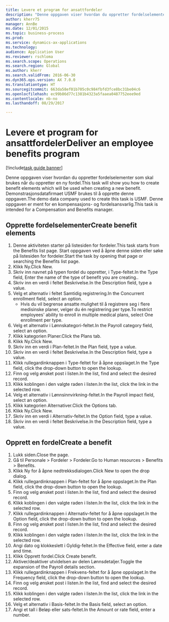 ```yaml
--- 
title: Levere et program for ansattfordeler
description: "Denne oppgaven viser hvordan du oppretter fordelselementer som skal brukes når du oppretter en ny fordel."
author: kherr75
manager: AnnBe
ms.date: 12/01/2015
ms.topic: business-process
ms.prod: 
ms.service: dynamics-ax-applications
ms.technology: 
audience: Application User
ms.reviewer: rschloma
ms.search.scope: Operations
ms.search.region: Global
ms.author: kherr
ms.search.validFrom: 2016-06-30
ms.dyn365.ops.version: AX 7.0.0
ms.translationtype: HT
ms.sourcegitcommit: 663da58ef01b705c0c984fbfd3fce8bc31be04c6
ms.openlocfilehash: ec99b86d77c1381b4323a5faaea0487752eee9ed
ms.contentlocale: nb-no
ms.lasthandoff: 08/29/2017

---
```

# <a name="deliver-an-employee-benefits-program"></a><span data-ttu-id="3be95-103">Levere et program for ansattfordeler</span><span class="sxs-lookup"><span data-stu-id="3be95-103">Deliver an employee benefits program</span></span>

[!include[task guide banner](../../includes/task-guide-banner.md)]

<span data-ttu-id="3be95-104">Denne oppgaven viser hvordan du oppretter fordelselementer som skal brukes når du oppretter en ny fordel.</span><span class="sxs-lookup"><span data-stu-id="3be95-104">This task will show you how to create benefit elements which will be used when creating a new benefit.</span></span> <span data-ttu-id="3be95-105">Demonstrasjonsdatafirmaet USMF brukes til å opprette denne oppgaven.</span><span class="sxs-lookup"><span data-stu-id="3be95-105">The demo data company used to create this task is USMF.</span></span> <span data-ttu-id="3be95-106">Denne oppgaven er ment for en kompensasjons- og fordelsansvarlig.</span><span class="sxs-lookup"><span data-stu-id="3be95-106">This task is intended for a Compensation and Benefits manager.</span></span>


## <a name="create-benefit-elements"></a><span data-ttu-id="3be95-107">Opprette fordelselementer</span><span class="sxs-lookup"><span data-stu-id="3be95-107">Create benefit elements</span></span>
1. <span data-ttu-id="3be95-108">Denne aktiviteten starter på listesiden for fordeler.</span><span class="sxs-lookup"><span data-stu-id="3be95-108">This task starts from the Benefits list page.</span></span> <span data-ttu-id="3be95-109">Start oppgaven ved å åpne denne siden eller søke på listesiden for fordeler.</span><span class="sxs-lookup"><span data-stu-id="3be95-109">Start the task by opening that page or searching the Benefits list page.</span></span>
2. <span data-ttu-id="3be95-110">Klikk Ny.</span><span class="sxs-lookup"><span data-stu-id="3be95-110">Click New.</span></span>
3. <span data-ttu-id="3be95-111">Skriv inn navnet på typen fordel du oppretter, i Type-feltet.</span><span class="sxs-lookup"><span data-stu-id="3be95-111">In the Type field, Enter the name of the type of benefit you are creating..</span></span>
4. <span data-ttu-id="3be95-112">Skriv inn en verdi i feltet Beskrivelse.</span><span class="sxs-lookup"><span data-stu-id="3be95-112">In the Description field, type a value.</span></span>
5. <span data-ttu-id="3be95-113">Velg et alternativ i feltet Samtidig registrering.</span><span class="sxs-lookup"><span data-stu-id="3be95-113">In the Concurrent enrollment field, select an option.</span></span>
    * <span data-ttu-id="3be95-114">Hvis du vil begrense ansatte mulighet til å registrere seg i flere medisinske planer, velger du én registrering per type.</span><span class="sxs-lookup"><span data-stu-id="3be95-114">To restrict employees' ability to enroll in multiple medical plans, select One enrollment per type.</span></span>  
6. <span data-ttu-id="3be95-115">Velg et alternativ i Lønnskategori-feltet.</span><span class="sxs-lookup"><span data-stu-id="3be95-115">In the Payroll category field, select an option.</span></span>
7. <span data-ttu-id="3be95-116">Klikk kategorien Planer.</span><span class="sxs-lookup"><span data-stu-id="3be95-116">Click the Plans tab.</span></span>
8. <span data-ttu-id="3be95-117">Klikk Ny.</span><span class="sxs-lookup"><span data-stu-id="3be95-117">Click New.</span></span>
9. <span data-ttu-id="3be95-118">Skriv inn en verdi i Plan-feltet.</span><span class="sxs-lookup"><span data-stu-id="3be95-118">In the Plan field, type a value.</span></span>
10. <span data-ttu-id="3be95-119">Skriv inn en verdi i feltet Beskrivelse.</span><span class="sxs-lookup"><span data-stu-id="3be95-119">In the Description field, type a value.</span></span>
11. <span data-ttu-id="3be95-120">Klikk rullegardinknappen i Type-feltet for å åpne oppslaget.</span><span class="sxs-lookup"><span data-stu-id="3be95-120">In the Type field, click the drop-down button to open the lookup.</span></span>
12. <span data-ttu-id="3be95-121">Finn og velg ønsket post i listen.</span><span class="sxs-lookup"><span data-stu-id="3be95-121">In the list, find and select the desired record.</span></span>
13. <span data-ttu-id="3be95-122">Klikk koblingen i den valgte raden i listen.</span><span class="sxs-lookup"><span data-stu-id="3be95-122">In the list, click the link in the selected row.</span></span>
14. <span data-ttu-id="3be95-123">Velg et alternativ i Lønnsinnvirkning-feltet.</span><span class="sxs-lookup"><span data-stu-id="3be95-123">In the Payroll impact field, select an option.</span></span>
15. <span data-ttu-id="3be95-124">Klikk kategorien Alternativer.</span><span class="sxs-lookup"><span data-stu-id="3be95-124">Click the Options tab.</span></span>
16. <span data-ttu-id="3be95-125">Klikk Ny.</span><span class="sxs-lookup"><span data-stu-id="3be95-125">Click New.</span></span>
17. <span data-ttu-id="3be95-126">Skriv inn en verdi i Alternativ-feltet.</span><span class="sxs-lookup"><span data-stu-id="3be95-126">In the Option field, type a value.</span></span>
18. <span data-ttu-id="3be95-127">Skriv inn en verdi i feltet Beskrivelse.</span><span class="sxs-lookup"><span data-stu-id="3be95-127">In the Description field, type a value.</span></span>

## <a name="create-a-benefit"></a><span data-ttu-id="3be95-128">Opprett en fordel</span><span class="sxs-lookup"><span data-stu-id="3be95-128">Create a benefit</span></span>
1. <span data-ttu-id="3be95-129">Lukk siden.</span><span class="sxs-lookup"><span data-stu-id="3be95-129">Close the page.</span></span>
2. <span data-ttu-id="3be95-130">Gå til Personale > Fordeler > Fordeler.</span><span class="sxs-lookup"><span data-stu-id="3be95-130">Go to Human resources > Benefits > Benefits.</span></span>
3. <span data-ttu-id="3be95-131">Klikk Ny for å åpne nedtrekksdialogen.</span><span class="sxs-lookup"><span data-stu-id="3be95-131">Click New to open the drop dialog.</span></span>
4. <span data-ttu-id="3be95-132">Klikk rullegardinknappen i Plan-feltet for å åpne oppslaget.</span><span class="sxs-lookup"><span data-stu-id="3be95-132">In the Plan field, click the drop-down button to open the lookup.</span></span>
5. <span data-ttu-id="3be95-133">Finn og velg ønsket post i listen.</span><span class="sxs-lookup"><span data-stu-id="3be95-133">In the list, find and select the desired record.</span></span>
6. <span data-ttu-id="3be95-134">Klikk koblingen i den valgte raden i listen.</span><span class="sxs-lookup"><span data-stu-id="3be95-134">In the list, click the link in the selected row.</span></span>
7. <span data-ttu-id="3be95-135">Klikk rullegardinknappen i Alternativ-feltet for å åpne oppslaget.</span><span class="sxs-lookup"><span data-stu-id="3be95-135">In the Option field, click the drop-down button to open the lookup.</span></span>
8. <span data-ttu-id="3be95-136">Finn og velg ønsket post i listen.</span><span class="sxs-lookup"><span data-stu-id="3be95-136">In the list, find and select the desired record.</span></span>
9. <span data-ttu-id="3be95-137">Klikk koblingen i den valgte raden i listen.</span><span class="sxs-lookup"><span data-stu-id="3be95-137">In the list, click the link in the selected row.</span></span>
10. <span data-ttu-id="3be95-138">Angi dato og klokkeslett i Gyldig-feltet.</span><span class="sxs-lookup"><span data-stu-id="3be95-138">In the Effective field, enter a date and time.</span></span>
11. <span data-ttu-id="3be95-139">Klikk Opprett fordel.</span><span class="sxs-lookup"><span data-stu-id="3be95-139">Click Create benefit.</span></span>
12. <span data-ttu-id="3be95-140">Aktiver/deaktiver utvidelsen av delen Lønnsdetaljer.</span><span class="sxs-lookup"><span data-stu-id="3be95-140">Toggle the expansion of the Payroll details section.</span></span>
13. <span data-ttu-id="3be95-141">Klikk rullegardinknappen i Frekvens-feltet for å åpne oppslaget.</span><span class="sxs-lookup"><span data-stu-id="3be95-141">In the Frequency field, click the drop-down button to open the lookup.</span></span>
14. <span data-ttu-id="3be95-142">Finn og velg ønsket post i listen.</span><span class="sxs-lookup"><span data-stu-id="3be95-142">In the list, find and select the desired record.</span></span>
15. <span data-ttu-id="3be95-143">Klikk koblingen i den valgte raden i listen.</span><span class="sxs-lookup"><span data-stu-id="3be95-143">In the list, click the link in the selected row.</span></span>
16. <span data-ttu-id="3be95-144">Velg et alternativ i Basis-feltet.</span><span class="sxs-lookup"><span data-stu-id="3be95-144">In the Basis field, select an option.</span></span>
17. <span data-ttu-id="3be95-145">Angi et tall i Beløp eller sats-feltet.</span><span class="sxs-lookup"><span data-stu-id="3be95-145">In the Amount or rate field, enter a number.</span></span>


